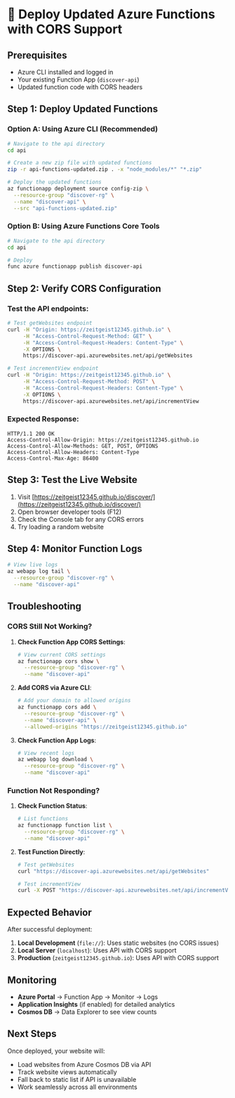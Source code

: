 # 🚀 Deploy Updated Azure Functions with CORS Support

## Prerequisites

- Azure CLI installed and logged in
- Your existing Function App (`discover-api`)
- Updated function code with CORS headers

## Step 1: Deploy Updated Functions

### Option A: Using Azure CLI (Recommended)

```bash
# Navigate to the api directory
cd api

# Create a new zip file with updated functions
zip -r api-functions-updated.zip . -x "node_modules/*" "*.zip"

# Deploy the updated functions
az functionapp deployment source config-zip \
  --resource-group "discover-rg" \
  --name "discover-api" \
  --src "api-functions-updated.zip"
```

### Option B: Using Azure Functions Core Tools

```bash
# Navigate to the api directory
cd api

# Deploy
func azure functionapp publish discover-api
```

## Step 2: Verify CORS Configuration

### Test the API endpoints:

```bash
# Test getWebsites endpoint
curl -H "Origin: https://zeitgeist12345.github.io" \
     -H "Access-Control-Request-Method: GET" \
     -H "Access-Control-Request-Headers: Content-Type" \
     -X OPTIONS \
     https://discover-api.azurewebsites.net/api/getWebsites

# Test incrementView endpoint
curl -H "Origin: https://zeitgeist12345.github.io" \
     -H "Access-Control-Request-Method: POST" \
     -H "Access-Control-Request-Headers: Content-Type" \
     -X OPTIONS \
     https://discover-api.azurewebsites.net/api/incrementView
```

### Expected Response:
```
HTTP/1.1 200 OK
Access-Control-Allow-Origin: https://zeitgeist12345.github.io
Access-Control-Allow-Methods: GET, POST, OPTIONS
Access-Control-Allow-Headers: Content-Type
Access-Control-Max-Age: 86400
```

## Step 3: Test the Live Website

1. Visit [https://zeitgeist12345.github.io/discover/](https://zeitgeist12345.github.io/discover/)
2. Open browser developer tools (F12)
3. Check the Console tab for any CORS errors
4. Try loading a random website

## Step 4: Monitor Function Logs

```bash
# View live logs
az webapp log tail \
  --resource-group "discover-rg" \
  --name "discover-api"
```

## Troubleshooting

### CORS Still Not Working?

1. **Check Function App CORS Settings**:
   ```bash
   # View current CORS settings
   az functionapp cors show \
     --resource-group "discover-rg" \
     --name "discover-api"
   ```

2. **Add CORS via Azure CLI**:
   ```bash
   # Add your domain to allowed origins
   az functionapp cors add \
     --resource-group "discover-rg" \
     --name "discover-api" \
     --allowed-origins "https://zeitgeist12345.github.io"
   ```

3. **Check Function App Logs**:
   ```bash
   # View recent logs
   az webapp log download \
     --resource-group "discover-rg" \
     --name "discover-api"
   ```

### Function Not Responding?

1. **Check Function Status**:
   ```bash
   # List functions
   az functionapp function list \
     --resource-group "discover-rg" \
     --name "discover-api"
   ```

2. **Test Function Directly**:
   ```bash
   # Test getWebsites
   curl "https://discover-api.azurewebsites.net/api/getWebsites"
   
   # Test incrementView
   curl -X POST "https://discover-api.azurewebsites.net/api/incrementView?id=website-1&category=curated"
   ```

## Expected Behavior

After successful deployment:

1. **Local Development** (`file://`): Uses static websites (no CORS issues)
2. **Local Server** (`localhost`): Uses API with CORS support
3. **Production** (`zeitgeist12345.github.io`): Uses API with CORS support

## Monitoring

- **Azure Portal** → Function App → Monitor → Logs
- **Application Insights** (if enabled) for detailed analytics
- **Cosmos DB** → Data Explorer to see view counts

## Next Steps

Once deployed, your website will:
- Load websites from Azure Cosmos DB via API
- Track website views automatically
- Fall back to static list if API is unavailable
- Work seamlessly across all environments 